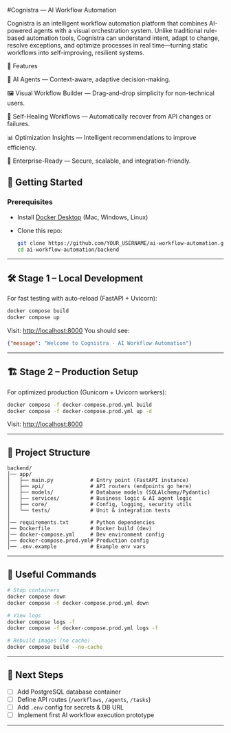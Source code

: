 #Cognistra — AI Workflow Automation

Cognistra is an intelligent workflow automation platform that combines AI-powered agents with a visual orchestration system. Unlike traditional rule-based automation tools, Cognistra can understand intent, adapt to change, resolve exceptions, and optimize processes in real time—turning static workflows into self-improving, resilient systems.

🚀 Features

🤖 AI Agents — Context-aware, adaptive decision-making.

🖼 Visual Workflow Builder — Drag-and-drop simplicity for non-technical users.

🔄 Self-Healing Workflows — Automatically recover from API changes or failures.

📊 Optimization Insights — Intelligent recommendations to improve efficiency.

🔐 Enterprise-Ready — Secure, scalable, and integration-friendly.


## 🚀 Getting Started

### Prerequisites

* Install [Docker Desktop](https://www.docker.com/products/docker-desktop/) (Mac, Windows, Linux)
* Clone this repo:

  ```bash
  git clone https://github.com/YOUR_USERNAME/ai-workflow-automation.git
  cd ai-workflow-automation/backend
  ```

---

## 🛠️ Stage 1 – Local Development

For fast testing with auto-reload (FastAPI + Uvicorn):

```bash
docker compose build
docker compose up
```

Visit: [http://localhost:8000](http://localhost:8000)
You should see:

```json
{"message": "Welcome to Cognistra - AI Workflow Automation"}
```

---

## 🏗️ Stage 2 – Production Setup

For optimized production (Gunicorn + Uvicorn workers):

```bash
docker compose -f docker-compose.prod.yml build
docker compose -f docker-compose.prod.yml up -d
```

Visit: [http://localhost:8000](http://localhost:8000)

---

## 📂 Project Structure

```
backend/
│── app/
│   ├── main.py            # Entry point (FastAPI instance)
│   ├── api/               # API routers (endpoints go here)
│   ├── models/            # Database models (SQLAlchemy/Pydantic)
│   ├── services/          # Business logic & AI agent logic
│   ├── core/              # Config, logging, security utils
│   └── tests/             # Unit & integration tests
│
│── requirements.txt       # Python dependencies
│── Dockerfile             # Docker build (dev)
│── docker-compose.yml     # Dev environment config
│── docker-compose.prod.yml# Production config
│── .env.example           # Example env vars
```

---

## 🔧 Useful Commands

```bash
# Stop containers
docker compose down
docker compose -f docker-compose.prod.yml down

# View logs
docker compose logs -f
docker compose -f docker-compose.prod.yml logs -f

# Rebuild images (no cache)
docker compose build --no-cache
```

---

## 📌 Next Steps

* [ ] Add PostgreSQL database container
* [ ] Define API routes (`/workflows`, `/agents`, `/tasks`)
* [ ] Add `.env` config for secrets & DB URL
* [ ] Implement first AI workflow execution prototype

---
